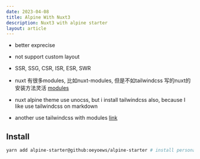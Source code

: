 ```yaml
---
date: 2023-04-08
title: Alpine With Nuxt3
description: Nuxt3 with alpine starter
layout: article
---
```


* better exprecise

* not support custom layout
* SSR, SSG, CSR, ISR, ESR, SWR

* nuxt 有很多modules, 比如nuxt-modules, 但是不如tailwindcss 写的nuxt的安装方法灵活 [modules](https://nuxt.com/modules)
* nuxt alpine theme use unocss, but i install tailwindcss also, because I like use tailwindcss on markdown
* another use tailwindcss with modules [link](https://tailwindcss.nuxtjs.org/getting-started/options/)

## Install

```bash [package.json]
yarn add alpine-starter@github:oeyoews/alpine-starter # install personal package
```
